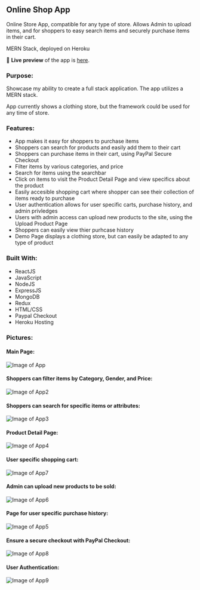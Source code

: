 ## Online Shop App
Online Store App, compatible for any type of store. 
Allows Admin to upload items, and for shoppers to easy search items and securely purchase items in their cart.

MERN Stack, deployed on Heroku

🔗 **Live preview** of the app is [here](https://justins-online-shop.herokuapp.com).

### Purpose: ###
Showcase my ability to create a full stack application. The app utilizes a MERN stack.

App currently shows a clothing store, but the framework could be used for any time of store.

### Features: ###

* App makes it easy for shoppers to purchase items
 * Shoppers can search for products and easily add them to their cart
 * Shoppers can purchase items in their cart, using PayPal Secure Checkout
* Filter items by various categories, and price
* Search for items using the searchbar
* Click on items to visit the Product Detail Page and view specifics about the product
* Easily accesible shopping cart where shopper can see their collection of items ready to purchase
* User authentication allows for user specific carts, purchase history, and admin privledges
* Users with admin access can upload new products to the site, using the Upload Product Page
* Shoppers can easily view thier purhcase history
* Demo Page displays a clothing store, but can easily be adapted to any type of product

### Built With: ###

* ReactJS
* JavaScript
* NodeJS
* ExpressJS
* MongoDB
* Redux
* HTML/CSS
* Paypal Checkout
* Heroku Hosting

### Pictures: ###

#### Main Page: ####
![Image of App](./ReadMe-Images/ReadMe1.png)
#### Shoppers can filter items by Category, Gender, and Price: #### 
![Image of App2](./ReadMe-Images/ReadMe2.png)
#### Shoppers can search for specific items or attributes: #### 
![Image of App3](./ReadMe-Images/ReadMe3.png)
#### Product Detail Page: #### 
![Image of App4](./ReadMe-Images/ReadMe4.png)
#### User specific shopping cart: #### 
![Image of App7](./ReadMe-Images/ReadMe7.png)
#### Admin can upload new products to be sold: #### 
![Image of App6](./ReadMe-Images/ReadMe6.png)
#### Page for user specific purchase history: #### 
![Image of App5](./ReadMe-Images/ReadMe5.png)
#### Ensure a secure checkout with PayPal Checkout: #### 
![Image of App8](./ReadMe-Images/ReadMe8.png)
#### User Authentication: #### 
![Image of App9](./ReadMe-Images/ReadMe9.png)
